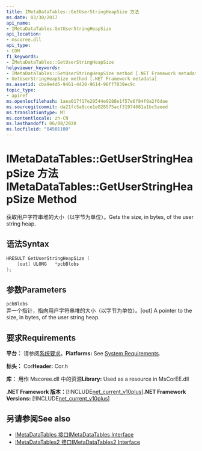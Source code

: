 ```yaml
---
title: IMetaDataTables::GetUserStringHeapSize 方法
ms.date: 03/30/2017
api_name:
- IMetaDataTables.GetUserStringHeapSize
api_location:
- mscoree.dll
api_type:
- COM
f1_keywords:
- IMetaDataTables::GetUserStringHeapSize
helpviewer_keywords:
- IMetaDataTables::GetUserStringHeapSize method [.NET Framework metadata]
- GetUserStringHeapSize method [.NET Framework metadata]
ms.assetid: cba9e4d6-9461-4420-9614-96ff7039ec9c
topic_type:
- apiref
ms.openlocfilehash: 1aea017f17e29544e9288e1f57e6f84f9a2f6dae
ms.sourcegitcommit: da21fc5a8cce1e028575acf31974681a1bc5aeed
ms.translationtype: MT
ms.contentlocale: zh-CN
ms.lasthandoff: 06/08/2020
ms.locfileid: "84501100"
---
```

# <a name="imetadatatablesgetuserstringheapsize-method"></a><span data-ttu-id="e534a-102">IMetaDataTables::GetUserStringHeapSize 方法</span><span class="sxs-lookup"><span data-stu-id="e534a-102">IMetaDataTables::GetUserStringHeapSize Method</span></span>
<span data-ttu-id="e534a-103">获取用户字符串堆的大小（以字节为单位）。</span><span class="sxs-lookup"><span data-stu-id="e534a-103">Gets the size, in bytes, of the user string heap.</span></span>  
  
## <a name="syntax"></a><span data-ttu-id="e534a-104">语法</span><span class="sxs-lookup"><span data-stu-id="e534a-104">Syntax</span></span>  
  
```cpp  
HRESULT GetUserStringHeapSize (  
    [out] ULONG   *pcbBlobs  
);  
```  
  
## <a name="parameters"></a><span data-ttu-id="e534a-105">参数</span><span class="sxs-lookup"><span data-stu-id="e534a-105">Parameters</span></span>  
 `pcbBlobs`  
 <span data-ttu-id="e534a-106">弄一个指针，指向用户字符串堆的大小（以字节为单位）。</span><span class="sxs-lookup"><span data-stu-id="e534a-106">[out] A pointer to the size, in bytes, of the user string heap.</span></span>  
  
## <a name="requirements"></a><span data-ttu-id="e534a-107">要求</span><span class="sxs-lookup"><span data-stu-id="e534a-107">Requirements</span></span>  
 <span data-ttu-id="e534a-108">**平台：** 请参阅[系统要求](../../get-started/system-requirements.md)。</span><span class="sxs-lookup"><span data-stu-id="e534a-108">**Platforms:** See [System Requirements](../../get-started/system-requirements.md).</span></span>  
  
 <span data-ttu-id="e534a-109">**标头：** Cor</span><span class="sxs-lookup"><span data-stu-id="e534a-109">**Header:** Cor.h</span></span>  
  
 <span data-ttu-id="e534a-110">**库：** 用作 Mscoree.dll 中的资源</span><span class="sxs-lookup"><span data-stu-id="e534a-110">**Library:** Used as a resource in MsCorEE.dll</span></span>  
  
 <span data-ttu-id="e534a-111">**.NET Framework 版本：**[!INCLUDE[net_current_v10plus](../../../../includes/net-current-v10plus-md.md)]</span><span class="sxs-lookup"><span data-stu-id="e534a-111">**.NET Framework Versions:** [!INCLUDE[net_current_v10plus](../../../../includes/net-current-v10plus-md.md)]</span></span>  
  
## <a name="see-also"></a><span data-ttu-id="e534a-112">另请参阅</span><span class="sxs-lookup"><span data-stu-id="e534a-112">See also</span></span>

- [<span data-ttu-id="e534a-113">IMetaDataTables 接口</span><span class="sxs-lookup"><span data-stu-id="e534a-113">IMetaDataTables Interface</span></span>](imetadatatables-interface.md)
- [<span data-ttu-id="e534a-114">IMetaDataTables2 接口</span><span class="sxs-lookup"><span data-stu-id="e534a-114">IMetaDataTables2 Interface</span></span>](imetadatatables2-interface.md)
